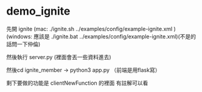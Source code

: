 # demo_ignite

先開 ignite 
(mac: ./ignite.sh ../examples/config/example-ignite.xml )
(windows: 應該是 ./ignite.bat ../examples/config/example-ignite.xml)(不是的話問一下仲倫) 


然後執行 server.py (裡面會丟一些資料進去)


然後cd ignite_member -> python3 app.py （前端是用flask寫）


剩下要做的功能是 clientNewFunction 的裡面 有註解可以看
